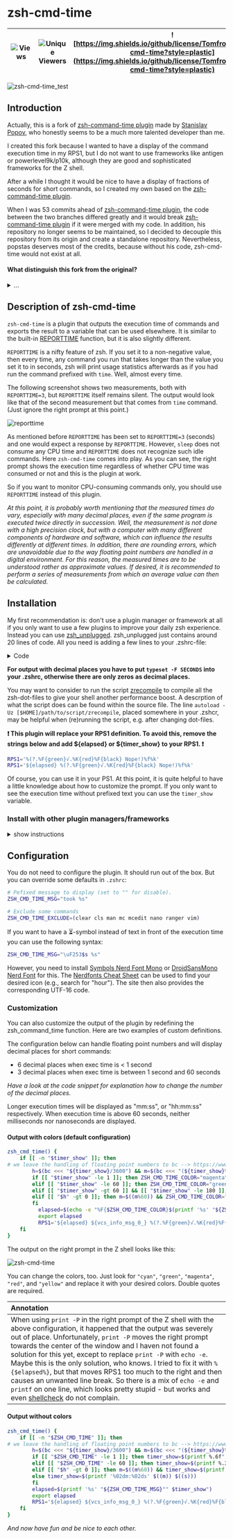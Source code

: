 # zsh-cmd-time

| ![Views](https://img.shields.io/endpoint?color=green&label=Views&logoColor=red&style=plastic&url=https%3A%2F%2Fhits.dwyl.com%2FTomfromBerlin%2Fzsh-cmd-time) | ![Unique Viewers](https://img.shields.io/endpoint?color=green&label=Unique%20Viewers&logoColor=pink&style=plastic&url=https%3A%2F%2Fhits.dwyl.com%2FTomfromBerlin%2Fzsh-cmd-time%3Fshow%3Dunique) | ![https://img.shields.io/github/license/TomfromBerlin/zsh-cmd-time?style=plastic](https://img.shields.io/github/license/TomfromBerlin/zsh-cmd-time?style=plastic)| ![https://img.shields.io/github/v/release/TomfromBerlin/zsh-cmd-time?include_prereleases&style=plastic](https://img.shields.io/github/v/release/TomfromBerlin/zsh-cmd-time?include_prereleases&style=plastic) |
|-|-|-|-|

![zsh-cmd-time_test](https://github.com/TomfromBerlin/zsh-cmd-time/assets/123265893/622a5f14-e2e0-40a1-9a6a-58a91d142d5c)

## Introduction

Actually, this is a fork of [zsh-command-time plugin](https://github.com/popstas/zsh-command-time) made by [Stanislav Popov](https://github.com/popstas), who honestly seems to be a much more talented developer than me.

I created this fork because I wanted to have a display of the command execution time in my RPS1, but I do not want to use frameworks like antigen or powerlevel9k/p10k, although they are good and sophisticated frameworks for the Z shell.

After a while I thought it would be nice to have a display of fractions of seconds for short commands, so I created my own based on the [zsh-command-time plugin](https://github.com/popstas/zsh-command-time).

When I was 53 commits ahead of [zsh-command-time plugin](https://github.com/popstas/zsh-command-time), the code between the two branches differed greatly and it would break [zsh-command-time plugin](https://github.com/popstas/zsh-command-time) if it were merged with my code. In addition, his repository no longer seems to be maintained, so I decided to decouple this repository from its origin and create a standalone repository. Nevertheless, popstas deserves most of the credits, because without his code, zsh-cmd-time would not exist at all.

#### What distinguish this fork from the original?

<details><summary>...</summary>
One is that the original is probably bash-compatible. Unfortunately, this is not possible with this repository without bloating the code. That is, this plugin runs only with the Z Shell without any problems.

The orignal plugin, on the other hand, only displays whole seconds. This fork __can__ display fractions of seconds. It's up to you whether you want that or not.

In addition, the original is somewhat easier to configure with regard to the color scheme and the output whether very short program execution times should be displayed.
</details>

## Description of zsh-cmd-time

`zsh-cmd-time` is a plugin that outputs the execution time of commands and exports the result to a variable that can be used elsewhere. It is similar to the built-in [REPORTTIME](http://zsh.sourceforge.net/Doc/Release/Parameters.html) function, but it is also slightly different.

`REPORTTIME` is a nifty feature of zsh. If you set it to a non-negative value, then every time, any command you run that takes longer than the value you set it to in seconds, zsh will print usage statistics afterwards as if you had run the command prefixed with `time`. Well, almost every time.

The following screenshot shows two measurements, both with `REPORTTIME=3`, but `REPORTTIME` itself remains silent. The output would look like that of the second measurement but that comes from `time` command. (Just ignore the right prompt at this point.)

![reporttime](https://user-images.githubusercontent.com/123265893/232536349-55ca37e6-7fdf-45dc-93bb-6a4cf9bcd14a.png)

As mentioned before `REPORTTIME` has been set to `REPORTTIME=3` (seconds) and one would expect a response by `REPORTTIME`. However, `sleep` does not consume any CPU time and `REPORTTIME` does not recognize such idle commands. Here `zsh-cmd-time` comes into play. As you can see, the right prompt shows the execution time regardless of whether CPU time was consumed or not and this is the plugin at work.

So if you want to monitor CPU-consuming commands only, you should use `REPORTTIME` instead of this plugin.

_At this point, it is probably worth mentioning that the measured times do vary, especially with many decimal places, even if the same program is executed twice directly in succession. Well, the measurement is not done with a high precision clock, but with a computer with many different components of hardware and software, which can influence the results differently at different times. In addition, there are rounding errors, which are unavoidable due to the way floating point numbers are handled in a digital environment. For this reason, the measured times are to be understood rather as approximate values. If desired, it is recommended to perform a series of measurements from which an average value can then be calculated._

## Installation

My first recommendation is: don't use a plugin manager or framework at all if you only want to use a few plugins to improve your daily zsh experience. Instead you can use [zsh_unplugged](/../../../../TomfromBerlin/zsh_unplugged). zsh_unplugged just contains around 20 lines of code. All you need is adding a few lines to your .zshrc-file:

<details><summary>Code</summary>
    
    ```
    # ZSH UNPLUGGED start (first part)
    # where do you want to store your plugins?
    ZPLUGINDIR=${ZDOTDIR:-~/.config/zsh}/plugins
    # get zsh_unplugged and store it with your other plugins
    if [[ ! -d $ZPLUGINDIR/zsh_unplugged ]]; then
      git clone --quiet https://github.com/mattmc3/zsh_unplugged $ZPLUGINDIR/zsh_unplugged
    fi
    source $ZPLUGINDIR/zsh_unplugged/zsh_unplugged.zsh
    
    # make list of the Zsh plugins you use (the order of the list can be important, it depends on the plugins used)
    repos=(
        $ZPLUGINDIR/zsh-enhanced-completion # this is a local plugin
        TomfromBerlin/zsh-cmd-time # this plugun will be cloned from Github
        )
    # ZSH UNPLUGGED end (first part)
    ```
    
    and before `autoload -Uz promptinit && promptinit`, add
    
    ```
    # ZSH UNPLUGGED start (second part)
    plugin-load $repos
    # ZSH UNPLUGGED end (second part)
    ```
</details>

**For output with decimal places you have to put `typeset -F SECONDS` into your .zshrc, otherwise there are only zeros as decimal places.**

You may want to consider to run the script [zrecompile](/../../../../TomfromBerlin/mothers-little-helpers/blob/main/helpers/scripts/misc/zrecompile) to compile all the zsh-dot-files to give your shell another performance boost. A descrption of what the script does can be found within the source file. The line `autoload -Uz [$HOME]/path/to/script/zrecompile`, placed somewhere in your .zshcr, may be helpful when (re)running the script, e.g. after changing dot-files.

**❗ This plugin will replace your RPS1 definition. To avoid this, remove the strings below and add ${elapsed} or ${timer_show} to your RPS1. ❗**

```zsh
RPS1='%(?.%F{green}√.%K{red}%F{black} Nope!)%f%k'
RPS1='${elapsed} %(?.%F{green}√.%K{red}%F{black} Nope!)%f%k'
```

Of course, you can use it in your PS1. At this point, it is quite helpful to have a little knowledge about how to customize the prompt. If you only want to see the execution time without prefixed text you can use the `timer_show` variable.

### Install with other plugin managers/frameworks

<details><summary>show instructions</summary>
    
#### [zplugin](/../../../../TomfromBerlin/zplugin)

This is the second best recommendation I can give. Zplugin is relatively fast and offers a few convenient functions around plugin management.

At first you need to install [zplugin](/../../../../TomfromBerlin/zplugin). To do this perform the following steps:

```
mkdir ~/.zplugin
git clone https://github.com/TomfromBerlin/zplugin.git ~/.zplugin/bin # The original "zplugin" plugin manager repository no longer exists. Be aware that there is no support for "zplugin".
```

and add

```
source ~/.zplugin/bin/zplugin.zsh # should be called before compinit
zmodload zsh/complist # should be called before compinit, the directory `zsh` should be in your $FPATH
```

before loading completion settings as well as

```
autoload -Uz compinit && compinit -C -d ${zdumpfile}
zplugin cdreplay -q # -q is for quiet
```

after loading completion settings.

Then add `zplugin load TomfromBerlin/zsh-cmd-time` to your `.zshrc` to install the cmd-time plugin. Best practice: place it before your prompt definitions. Next time you start a terminal [zplugin](/../../../../TomfromBerlin/zplugin) downloads the plugin and compiles it with zcompile, giving your shell a noticeable performance boost.

#### Install with [antigen](/../../../../zsh-users/antigen)

```zsh
antigen bundle TomfromBerlin/zsh-cmd-time
```

#### Install for [oh my zsh](/../../../../ohmyzsh/ohmyzsh)

Download:

```zsh
git clone https://github.com/TomfromBerlin/zsh-cmd-time.git ~/.oh-my-zsh/custom/plugins/cmd-time
```

And add `cmd-time` to `plugins` in `.zshrc`.

#### Usage with [powerlevel9k](/../../../../bhilburn/powerlevel9k) theme

❗ **To make it short: Do not use this plugin with powerlevel9k/p10k** ❗ 

powerlevel9k as of v0.6.0 has a [native segment of command_execution_time](/../../../../bhilburn/powerlevel9k#command_execution_time), so you can easily add it to your prompt:

`POWERLEVEL9K_RIGHT_PROMPT_ELEMENTS=(status background_jobs vcs command_execution_time time)`

</details>

## Configuration

You do not need to configure the plugin. It should run out of the box. But you can override some defaults in `.zshrc`:

```zsh
# Pefixed message to display (set to "" for disable).
ZSH_CMD_TIME_MSG="took %s"

# Exclude some commands
ZSH_CMD_TIME_EXCLUDE=(clear cls man mc mcedit nano ranger vim)
```
If you want to have a ⏳-symbol instead of text in front of the execution time you can use the following syntax:

```zsh
ZSH_CMD_TIME_MSG="\uF253$s %s"

```

However, you need to install [Symbols Nerd Font Mono](https://github.com/ryanoasis/nerd-fonts/releases/download/v3.0.1/NerdFontsSymbolsOnly.zip) or [DroidSansMono Nerd Font](https://github.com/ryanoasis/nerd-fonts/releases/download/v3.0.1/DroidSansMono.zip) for this. The [Nerdfonts Cheat Sheet](https://www.nerdfonts.com/cheat-sheet) can be used to find your desired icon (e.g., search for "hour"). The site then also provides the corresponding UTF-16 code.

### Customization

You can also customize the output of the plugin by redefining the zsh_command_time function. Here are two examples of custom definitions.

The configuration below can handle floating point numbers and will display decimal places for short commands:

- 6 decimal places when exec time is < 1 second
- 3 decimal places when exec time is between 1 second and 60 seconds

_Have a look at the code snippet for explanation how to change the number of the decimal places._

Longer execution times will be displayed as "mm:ss", or "hh:mm:ss" respectively. When execution time is above 60 seconds, neither milliseconds nor nanoseconds are displayed.

#### Output with colors (default configuration)

```zsh
zsh_cmd_time() {
    if [[ -n "$timer_show" ]]; then
# we leave the handling of floating point numbers to bc --> https://www.gnu.org/software/bc/manual/html_mono/bc.html
        h=$(bc <<< "${timer_show}/3600") && m=$(bc <<< "(${timer_show}%3600)/60") && s=$(bc <<< "${timer_show}%60")
        if [[ "$timer_show" -le 1 ]]; then ZSH_CMD_TIME_COLOR="magenta" && timer_show=$(printf '%.6f'" sec" "$timer_show")
        elif [[ "$timer_show" -le 60 ]]; then ZSH_CMD_TIME_COLOR="green" && timer_show=$(printf '%.3f'" sec" "$timer_show")
        elif [[ "$timer_show" -gt 60 ]] && [[ "$timer_show" -le 180 ]]; then ZSH_CMD_TIME_COLOR="cyan" && timer_show=$(printf '%02dm:%02ds' $((m)) $((s)))
        elif [[ "$h" -gt 0 ]]; then m=$((m%60)) && ZSH_CMD_TIME_COLOR="red" && timer_show=$(printf '%02dh:%02dm:%02ds' $((h)) $((m)) $((s))); else ZSH_CMD_TIME_COLOR="yellow" && timer_show=$(printf '%02dm:%02ds' $((m)) $((s)))
        fi
          elapsed=$(echo -e "%F{$ZSH_CMD_TIME_COLOR}$(printf '%s' "${ZSH_CMD_TIME_MSG}"" $timer_show")%f")
          export elapsed
          RPS1='${elapsed} ${vcs_info_msg_0_} %(?.%F{green}√.%K{red}%F{black} Nope!)%f%k'
    fi
}
```

The output on the right prompt in the Z shell looks like this:

![zsh-cmd-time](https://user-images.githubusercontent.com/123265893/232322193-3d9ad194-1d30-4415-83b5-29c4093c7fae.png)

You can change the colors, too. Just look for `"cyan"`, `"green"`, `"magenta"`, `"red"`, and `"yellow"` and replace it with your desired colors. Double quotes are required.

| Annotation |
|:-|
| When using `print -P` in the right prompt of the Z shell with the above configuration, it happened that the output was severely out of place. Unfortunately, `print -P` moves the right prompt towards the center of the window and I haven not found a solution for this yet, except to replace `print -P` with `echo -e`. Maybe this is the only solution, who knows. I tried to fix it with `%{$elapsed%}`, but that moves RPS1 too much to the right and then causes an unwanted line break. So there is a mix of `echo -e` and `printf` on one line, which looks pretty stupid - but works and even [shellcheck](https://www.shellcheck.net/) do not complain. |

#### Output without colors

```zsh
zsh_cmd_time() {
    if [[ -n "$ZSH_CMD_TIME" ]]; then
# we leave the handling of floating point numbers to bc --> https://www.gnu.org/software/bc/manual/html_mono/bc.html
        h=$(bc <<< "${timer_show}/3600") && m=$(bc <<< "(${timer_show}%3600)/60") && s=$(bc <<< "${timer_show}%60")
        if [[ "$ZSH_CMD_TIME" -le 1 ]]; then timer_show=$(printf %.6f" sec" "$ZSH_CMD_TIME")
        elif [[ "$ZSH_CMD_TIME" -le 60 ]]; then timer_show=$(printf %.3f" sec" "$ZSH_CMD_TIME")  # for explanation of "%.nf" see configuration example above
        elif [[ "$h" -gt 0 ]]; then m=$((m%60)) && timer_show=$(printf '%dh:%02dm:%02ds' $((h)) $((m)) $((s)))
        else timer_show=$(printf '%02dm:%02ds' $((m)) $((s)))
        fi
        elapsed=$(printf '%s' "${ZSH_CMD_TIME_MSG}"" $timer_show")
        export elapsed
        RPS1='${elapsed} ${vcs_info_msg_0_} %(?.%F{green}√.%K{red}%F{black} Nope!)%f%k'
    fi
}
```

_And now have fun and be nice to each other._
